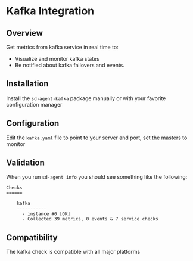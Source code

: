 # Kafka Integration

## Overview

Get metrics from kafka service in real time to:

* Visualize and monitor kafka states
* Be notified about kafka failovers and events.

## Installation

Install the `sd-agent-kafka` package manually or with your favorite configuration manager

## Configuration

Edit the `kafka.yaml` file to point to your server and port, set the masters to monitor

## Validation

When you run `sd-agent info` you should see something like the following:

    Checks
    ======

        kafka
        -----------
          - instance #0 [OK]
          - Collected 39 metrics, 0 events & 7 service checks

## Compatibility

The kafka check is compatible with all major platforms
